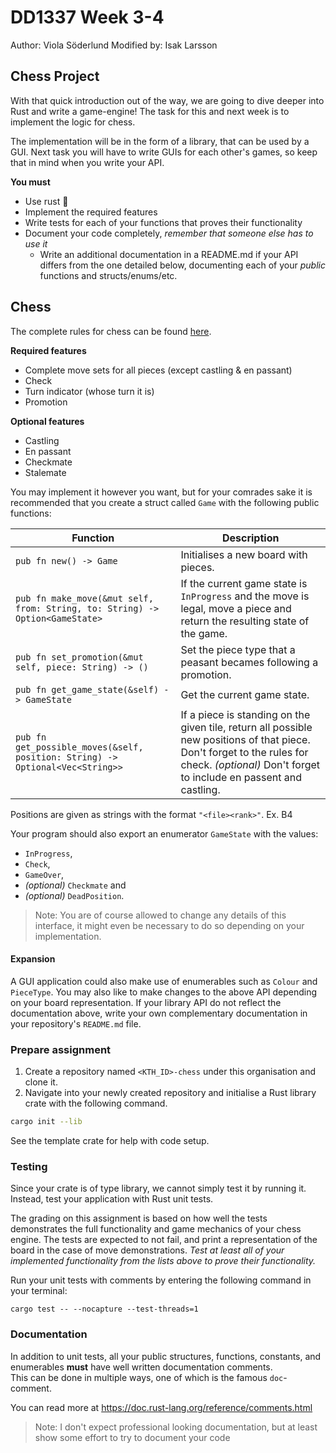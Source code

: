 # DD1337 Week 3-4
Author: Viola Söderlund 
Modified by: Isak Larsson

## Chess Project

With that quick introduction out of the way, we are going to dive deeper into Rust and write a game-engine! The task for this and next week is to implement the logic for chess.

The implementation will be in the form of a library, that can be used by a GUI. Next task you will have to write GUIs for each other's games, so keep that in mind when you write your API. 

**You must**
* Use rust 🦀
* Implement the required features
* Write tests for each of your functions that proves their functionality
* Document your code completely, *remember that someone else has to use it*
  * Write an additional documentation in a README.md if your API differs from the one detailed below, documenting each of your *public* functions and structs/enums/etc.

## Chess

The complete rules for chess can be found [here](https://en.wikipedia.org/wiki/Chess#Rules).

**Required features**
* Complete move sets for all pieces (except castling & en passant)
* Check
* Turn indicator (whose turn it is)
* Promotion

**Optional features**
* Castling
* En passant
* Checkmate
* Stalemate

You may implement it however you want, but for your comrades sake it is recommended that you create a struct called `Game` with the following public functions: 

| **Function**                                                                  | **Description**                                                                                                                                                                               |
| ----------------------------------------------------------------------------- | --------------------------------------------------------------------------------------------------------------------------------------------------------------------------------------------- |
| `pub fn new() -> Game`                                                        | Initialises a new board with pieces.                                                                                                                                                          |
| `pub fn make_move(&mut self, from: String, to: String) -> Option<GameState>`  | If the current game state is `InProgress` and the move is legal, move a piece and return the resulting state of the game.                                                                     |
| `pub fn set_promotion(&mut self, piece: String) -> ()`                        | Set the piece type that a peasant becames following a promotion.                                                                                                                              |
| `pub fn get_game_state(&self) -> GameState`                                   | Get the current game state.                                                                                                                                                                   |
| `pub fn get_possible_moves(&self, position: String) -> Optional<Vec<String>>` | If a piece is standing on the given tile, return all possible new positions of that piece. Don't forget to the rules for check. _(optional)_ Don't forget to include en passent and castling. |

Positions are given as strings with the format `"<file><rank>"`. Ex. B4

Your program should also export an enumerator `GameState` with the values:
- `InProgress`, 
- `Check`,
- `GameOver`, 
- _(optional)_ `Checkmate` and
- _(optional)_ `DeadPosition`.


> Note: You are of course allowed to change any details of this interface, it might even be necessary to do so depending on your implementation.  
#### Expansion

A GUI application could also make use of enumerables such as `Colour` and `PieceType`. You may also like to make changes to the above API depending on your board representation. If your library API do not reflect the documentation above, write your own complementary documentation in your repository's `README.md` file.

### Prepare assignment

1) Create a repository named `<KTH_ID>-chess` under this organisation and clone it.
2) Navigate into your newly created repository and initialise a Rust library crate with the following command.
```bash
cargo init --lib
```

See the template crate for help with code setup.

### Testing

Since your crate is of type library, we cannot simply test it by running it. Instead, test your application with Rust unit tests. 

The grading on this assignment is based on how well the tests demonstrates the full functionality and game mechanics of your chess engine. The tests are expected to not fail, and print a representation of the board in the case of move demonstrations. _Test at least all of your implemented functionality from the lists above to prove their functionality._

Run your unit tests with comments by entering the following command in your terminal:
```
cargo test -- --nocapture --test-threads=1
```
### Documentation

In addition to unit tests, all your public structures, functions, constants, and enumerables **must** have well written documentation comments.  
This can be done in multiple ways, one of which is the famous `doc`-comment.

You can read more at https://doc.rust-lang.org/reference/comments.html

> Note: I don't expect professional looking documentation, but at least show some effort to try to document your code
